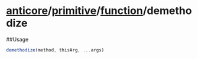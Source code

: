 # [anticore](../../../../../#reference)/[primitive](../../#reference)/[function](../#reference)/<a name="reference">demethodize</a>

##Usage

```js
demethodize(method, thisArg, ...args)
```